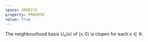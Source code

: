 ```yaml
---
space: S000215
property: P000050
value: true
---
```


The neighbourhood basis $U_n(x)$ of $(x, 0)$ is clopen for each $x\in \mathbb{R}$. 
